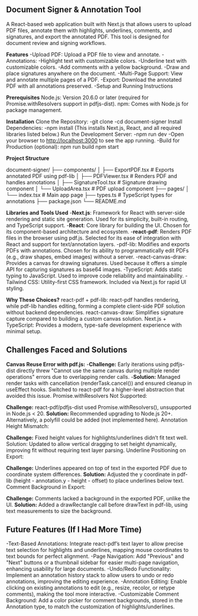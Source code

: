 ## Document Signer & Annotation Tool

A React-based web application built with Next.js that allows users to upload PDF files, annotate them with highlights, underlines, comments, and signatures, and export the annotated PDF. This tool is designed for document review and signing workflows.

**Features**
-Upload PDF: Upload a PDF file to view and annotate.
-Annotations:
-Highlight text with customizable colors.
-Underline text with customizable colors.
-Add comments with a yellow background.
-Draw and place signatures anywhere on the document.
-Multi-Page Support: View and annotate multiple pages of a PDF.
-Export: Download the annotated PDF with all annotations preserved.
-Setup and Running Instructions

**Prerequisites**
Node.js: Version 20.6.0 or later (required for Promise.withResolvers support in pdfjs-dist).
npm: Comes with Node.js for package management.

**Installation**
Clone the Repository:
-git clone <repository-url>
-cd document-signer
Install Dependencies:
-npm install
(This installs Next.js, React, and all required libraries listed below.)
Run the Development Server:
-npm run dev
-Open your browser to <http://localhost:3000> to see the app running.
-Build for Production (optional):
npm run build
npm start

**Project Structure**

document-signer/
├── components/
│   ├── ExportPDF.tsx       # Exports annotated PDF using pdf-lib
│   ├── PDFViewer.tsx       # Renders PDF and handles annotations
│   ├── SignatureTool.tsx   # Signature drawing component
│   └── UploadArea.tsx      # PDF upload component
├── pages/
│   └── index.tsx           # Main app page
├── types.ts                # TypeScript types for annotations
├── package.json
└── README.md

**Libraries and Tools Used**
-**Next.js**: Framework for React with server-side rendering and static site generation. Used for its simplicity, built-in routing, and TypeScript support.
-**React**: Core library for building the UI. Chosen for its component-based architecture and ecosystem.
-**react-pdf**: Renders PDF files in the browser using pdf.js. Selected for its ease of integration with React and support for text/annotation layers.
-pdf-lib: Modifies and exports PDFs with annotations. Chosen for its ability to programmatically edit PDFs (e.g., draw shapes, embed images) without a server.
-react-canvas-draw: Provides a canvas for drawing signatures. Used because it offers a simple API for capturing signatures as base64 images.
-TypeScript: Adds static typing to JavaScript. Used to improve code reliability and maintainability.
-Tailwind CSS: Utility-first CSS framework. Included via Next.js for rapid UI styling.

**Why These Choices?**
react-pdf + pdf-lib: react-pdf handles rendering, while pdf-lib handles editing, forming a complete client-side PDF solution without backend dependencies.
react-canvas-draw: Simplifies signature capture compared to building a custom canvas solution.
Next.js + TypeScript: Provides a modern, type-safe development experience with minimal setup.

## Challenges Faced and Solutions

**Canvas Reuse Error with pdf.js:**
-**Challenge:** Early iterations using pdfjs-dist directly threw "Cannot use the same canvas during multiple render operations" errors due to overlapping render calls.
-**Solution:** Managed render tasks with cancellation (renderTask.cancel()) and ensured cleanup in useEffect hooks. Switched to react-pdf for a higher-level abstraction that avoided this issue.
Promise.withResolvers Not Supported:

**Challenge:** react-pdf/pdfjs-dist used Promise.withResolvers(), unsupported in Node.js < 20.
**Solution:** Recommended upgrading to Node.js 20+. Alternatively, a polyfill could be added (not implemented here).
Annotation Height Mismatch:

**Challenge:** Fixed height values for highlights/underlines didn’t fit text well.
Solution: Updated to allow vertical dragging to set height dynamically, improving fit without requiring text layer parsing.
Underline Positioning on Export:

**Challenge:** Underlines appeared on top of text in the exported PDF due to coordinate system differences.
**Solution:** Adjusted the y coordinate in pdf-lib (height - annotation.y - height - offset) to place underlines below text.
Comment Background in Export:

**Challenge:** Comments lacked a background in the exported PDF, unlike the UI.
**Solution:** Added a drawRectangle call before drawText in pdf-lib, using text measurements to size the background.

## Future Features (If I Had More Time)

-Text-Based Annotations:
Integrate react-pdf’s text layer to allow precise text selection for highlights and underlines, mapping mouse coordinates to text bounds for perfect alignment.
-Page Navigation:
Add "Previous" and "Next" buttons or a thumbnail sidebar for easier multi-page navigation, enhancing usability for large documents.
-Undo/Redo Functionality:
Implement an annotation history stack to allow users to undo or redo annotations, improving the editing experience.
-Annotation Editing:
Enable clicking on existing annotations to edit (e.g., resize, recolor, or retype comments), making the tool more interactive.
-Customizable Comment Background:
Add a color picker for comment backgrounds, stored in the Annotation type, to match the customization of highlights/underlines.
